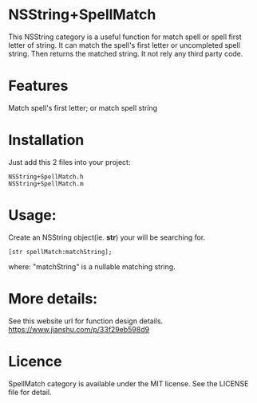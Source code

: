 # NSString+SpellMatch
This NSString category is a useful function for match spell or spell first letter of string.
It can match the spell's first letter or uncompleted spell string. Then returns the matched string.
It not rely any third party code.

# Features
Match spell's first letter; or match spell string
# Installation
Just add this 2 files into your project:

    NSString+SpellMatch.h
    NSString+SpellMatch.m

# Usage:
Create an NSString object(ie. **str**) your will be searching for.

    [str spellMatch:matchString];

where:
"matchString" is a nullable matching string.

# More details:
See this website url for function design details.
https://www.jianshu.com/p/33f29eb598d9

# Licence
SpellMatch category is available under the MIT license. See the LICENSE file for detail.
